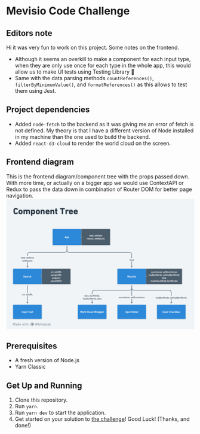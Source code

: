# Mevisio Code Challenge

## Editors note

Hi it was very fun to work on this project. Some notes on the frontend.

- Although it seems an overkill to make a component for each input type, when they are only use once for each type in the whole app, this would allow us to make UI tests using Testing Library 🐙
- Same with the data parsing methods `countReferences()`, `filterByMinimumValue()`, and `formatReferences()` as this allows to test them using Jest.

## Project dependencies

- Added `node-fetch` to the backend as it was giving me an error of fetch is not defined. My theory is that I have a different version of Node installed in my machine than the one used to build the backend.
- Added `react-d3-cloud` to render the world cloud on the screen.

## Frontend diagram

This is the frontend diagram/component tree with the props passed down. With more time, or actually on a bigger app we would use ContextAPI or Redux to pass the data down in combination of Router DOM for better page navigation.
![Component diagram](frontend-component-diagram.png)

## Prerequisites

- A fresh version of Node.js
- Yarn Classic

## Get Up and Running

1. Clone this repository.
2. Run `yarn`.
3. Run `yarn dev` to start the application.
4. Get started on your solution to [the challenge](./CHALLENGE.md)! Good Luck! (Thanks, and done!)
